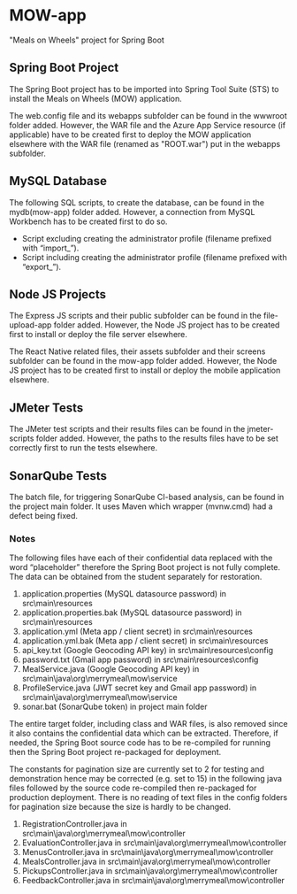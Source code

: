 # MOW-app
"Meals on Wheels" project for Spring Boot

## Spring Boot Project

The Spring Boot project has to be imported into Spring Tool Suite (STS) to install the Meals on Wheels (MOW) application.

The web.config file and its webapps subfolder can be found in the wwwroot folder added. However, the WAR file and the Azure App Service resource (if applicable) have to be created first to deploy the MOW application elsewhere with the WAR file (renamed as "ROOT.war") put in the webapps subfolder.

## MySQL Database

The following SQL scripts, to create the database, can be found in the mydb(mow-app) folder added. However, a connection from MySQL Workbench has to be created first to do so.

* Script excluding creating the administrator profile (filename prefixed with “import_”).
* Script including creating the administrator profile (filename prefixed with “export_”).

## Node JS Projects

The Express JS scripts and their public subfolder can be found in the file-upload-app folder added. However, the Node JS project has to be created first to install or deploy the file server elsewhere.

The React Native related files, their assets subfolder and their screens subfolder can be found in the mow-app folder added. However, the Node JS project has to be created first to install or deploy the mobile application elsewhere.

## JMeter Tests

The JMeter test scripts and their results files can be found in the jmeter-scripts folder added. However, the paths to the results files have to be set correctly first to run the tests elsewhere.

## SonarQube Tests

The batch file, for triggering SonarQube CI-based analysis, can be found in the project main folder. It uses Maven which wrapper (mvnw.cmd) had a defect being fixed.

### Notes

The following files have each of their confidential data replaced with the word “placeholder” therefore the Spring Boot project is not fully complete. The data can be obtained from the student separately for restoration.

1. application.properties (MySQL datasource password) in src\main\resources
2. application.properties.bak (MySQL datasource password) in src\main\resources
3. application.yml (Meta app / client secret) in src\main\resources
4. application.yml.bak (Meta app / client secret) in src\main\resources
5. api_key.txt (Google Geocoding API key) in src\main\resources\config
6. password.txt (Gmail app password) in src\main\resources\config
7. MealService.java (Google Geocoding API key) in src\main\java\org\merrymeal\mow\service
8. ProfileService.java (JWT secret key and Gmail app password) in src\main\java\org\merrymeal\mow\service
9. sonar.bat (SonarQube token) in project main folder

The entire target folder, including class and WAR files, is also removed since it also contains the confidential data which can be extracted. Therefore, if needed, the Spring Boot source code has to be re-compiled for running then the Spring Boot project re-packaged for deployment.

The constants for pagination size are currently set to 2 for testing and demonstration hence may be corrected (e.g. set to 15) in the following java files followed by the source code re-compiled then re-packaged for production deployment. There is no reading of text files in the config folders for pagination size because the size is hardly to be changed.

1. RegistrationController.java in src\main\java\org\merrymeal\mow\controller
2. EvaluationController.java in src\main\java\org\merrymeal\mow\controller
3. MenusController.java in src\main\java\org\merrymeal\mow\controller
4. MealsController.java in src\main\java\org\merrymeal\mow\controller
5. PickupsController.java in src\main\java\org\merrymeal\mow\controller
6. FeedbackController.java in src\main\java\org\merrymeal\mow\controller
